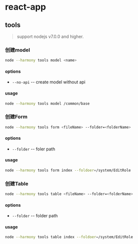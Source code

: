 # react-app

## tools

> support nodejs v7.0.0 and higher.

### 创建model

```bash
node --harmony tools model <name>
```

#### options

* `--no-api` -- create model without api

#### usage

```bash
node --harmony tools model /common/base
```

### 创建Form

```bash
node --harmony tools form <fileName> --folder=<folderName>
```

#### options

* `--folder` -- foler path

#### usage


```bash
node --harmony tools form index --foldoer=/system/EditRole
```

### 创建Table

```bash
node --harmony tools table <fileName> --folder=<folderName>
```

#### options

* `--folder` -- folder path

#### usage

```bash
node --harmony tools table index --foldoer=/system/EditRole
```

